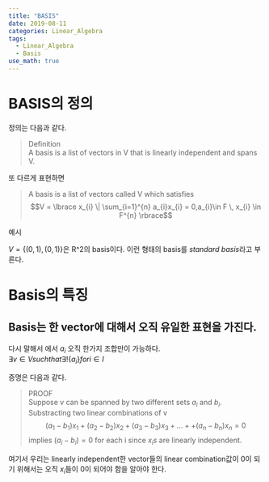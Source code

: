 ```yaml
---
title: "BASIS"
date: 2019-08-11
categories: Linear_Algebra
tags:
  - Linear_Algebra
  - Basis
use_math: true
---
```

# BASIS의 정의

정의는 다음과 같다.<br>
>Definition<br>
>A basis is a list of vectors in V that is linearly independent and spans V.

또 다르게 표현하면<br>

>A basis is a list of vectors called V which satisfies
>$$V = \lbrace x_{i} \| \sum_{i=1}^{n} a_{i}x_{i} = 0,a_{i}\in F \, x_{i} \in F^{n} \rbrace$$


예시<br>

$V = \lbrace(0,1),(0,1)\rbrace$은 R^2의 basis이다. 이런 형태의 basis를  *standard basis*라고 부른다.

# Basis의 특징

## Basis는 한 vector에 대해서 오직 유일한 표현을 가진다.

다시 말해서 에서 $a_{i}$ 오직 한가지 조합만이 가능하다.<br>
$\exists v\in V such that \exists! \lbrace a_{i} \rbrace for i \in I$

증명은 다음과 같다.<br>
>PROOF<br>
>Suppose v can be spanned by two different sets ${a_{i}}$ and ${b_{i}}$.<br>
>Substracting two linear combinations of v<br>
>$$(a_{1}-b_{1})x_{1}+(a_{2}-b_{2})x_{2}+(a_{3}-b_{3})x_{3}+...++(a_{n}-b_{n})x_{n} = 0$$
>implies $(a_{i}-b_{i}) = 0$ for each i since $x_{i}s$ are linearly independent.

여기서 우리는 linearly independent한 vector들의 linear combination값이 0이 되기 위해서는 오직 $x_{i}$들이 0이 되어야 함을 알아야 한다.
